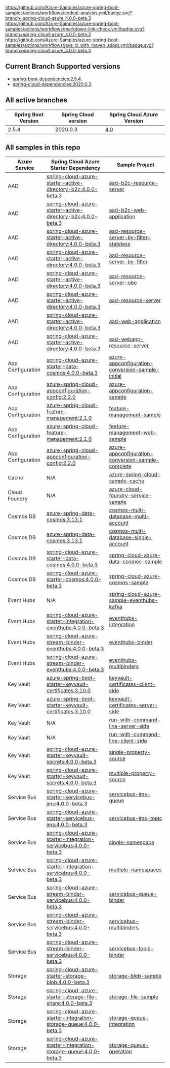 https://github.com/Azure-Samples/azure-spring-boot-samples/actions/workflows/codeql-analysis.yml/badge.svg?branch=spring-cloud-azure_4.0.0-beta.3   
https://github.com/Azure-Samples/azure-spring-boot-samples/actions/workflows/markdown-link-check.yml/badge.svg?branch=spring-cloud-azure_4.0.0-beta.3      
https://github.com/Azure-Samples/azure-spring-boot-samples/actions/workflows/java_ci_with_maven_adopt.yml/badge.svg?branch=spring-cloud-azure_4.0.0-beta.3

## Current Branch Supported versions
- [spring-boot-dependencies:2.5.4](https://repo.maven.apache.org/maven2/org/springframework/boot/spring-boot-dependencies/2.5.4/spring-boot-dependencies-2.5.4.pom).
- [spring-cloud-dependencies:2020.0.3](https://repo.maven.apache.org/maven2/org/springframework/cloud/spring-cloud-dependencies/2020.0.3/spring-cloud-dependencies-2020.0.3.pom).

## All active branches

| Spring Boot Version | Spring Cloud version | Spring Cloud Azure Version | 
| ---                 | ---                  | ---                       | 
| 2.5.4               | 2020.0.3             | [4.0](https://github.com/Azure/azure-sdk-for-java/tree/feature/azure-spring-cloud-4.0/sdk/spring)                     | 

## All samples in this repo

| Azure Service     | Spring Cloud Azure Starter Dependency                               | Sample Project                                                                                                                    |
| ----------------- | ------------------------------------------------------------------- | --------------------------------------------------------------------------------------------------------------------------------- |
| AAD               | [spring-cloud-azure-starter-active-directory-b2c:4.0.0-beta.3]      | [aad-b2c-resource-server](aad/spring-cloud-azure-starter-active-directory-b2c/aad-b2c-resource-server)                            |
| AAD               | [spring-cloud-azure-starter-active-directory-b2c:4.0.0-beta.3]      | [aad-b2c-web-application](aad/spring-cloud-azure-starter-active-directory-b2c/aad-b2c-web-application)                            |
| AAD               | [spring-cloud-azure-starter-active-directory:4.0.0-beta.3]          | [aad-resource-server-by-filter-stateless](aad/spring-cloud-azure-starter-active-directory/aad-resource-server-by-filter-stateless) |
| AAD               | [spring-cloud-azure-starter-active-directory:4.0.0-beta.3]          | [aad-resource-server-by-filter](aad/spring-cloud-azure-starter-active-directory/aad-resource-server-by-filter)                    |
| AAD               | [spring-cloud-azure-starter-active-directory:4.0.0-beta.3]          | [aad-resource-server-obo](aad/spring-cloud-azure-starter-active-directory/aad-resource-server-obo)                                |
| AAD               | [spring-cloud-azure-starter-active-directory:4.0.0-beta.3]          | [aad-resource-server](aad/spring-cloud-azure-starter-active-directory/aad-resource-server)                                        |
| AAD               | [spring-cloud-azure-starter-active-directory:4.0.0-beta.3]          | [aad-web-application](aad/spring-cloud-azure-starter-active-directory/aad-web-application)                                        |
| AAD               | [spring-cloud-azure-starter-active-directory:4.0.0-beta.3]          | [aad-webapp-resource-server](aad/spring-cloud-azure-starter-active-directory/aad-web-application-and-resource-server)             |
| App Configuration | [spring-cloud-azure-starter-data-cosmos:4.0.0-beta.3]               | [azure-appconfiguration-conversion-sample-initial](appconfiguration/azure-appconfiguration-conversion-sample-initial)             |
| App Configuration | [azure-spring-cloud-appconfiguration-config:2.2.0]                  | [azure-appconfiguration-sample](appconfiguration/azure-appconfiguration-sample)                                                   |
| App Configuration | [azure-spring-cloud-feature-management:2.1.0]                       | [feature-management-sample](appconfiguration/feature-management-sample)                                                           |
| App Configuration | [azure-spring-cloud-feature-management:2.1.0]                       | [feature-management-web-sample](appconfiguration/feature-management-web-sample)                                                   |
| App Configuration | [azure-spring-cloud-appconfiguration-config:2.2.0]          | [azure-appconfiguration-conversion-sample-complete](appconfiguration/azure-appconfiguration-conversion-sample-complete)           |
| Cache             | N/A                                                                 | [azure-spring-cloud-sample-cache](cache/spring-cloud-azure-starter/spring-cloud-azure-sample-cache)                               |
| Cloud Foundry     | N/A                                                                 | [azure-cloud-foundry-service-sample](cloudfoundry/azure-cloud-foundry-service-sample)                                             |
| Cosmos DB         | [azure-spring-data-cosmos:3.13.1]                                   | [cosmos-multi-database-multi-account](cosmos/azure-spring-data-cosmos/cosmos-multi-database-multi-account)                        |
| Cosmos DB         | [azure-spring-data-cosmos:3.13.1]                                   | [cosmos-multi-database-single-account](cosmos/azure-spring-data-cosmos/cosmos-multi-database-single-account)                      |
| Cosmos DB         | [spring-cloud-azure-starter-data-cosmos:4.0.0-beta.3]               | [spring-cloud-azure-data-cosmos-sample](cosmos/spring-cloud-azure-starter-data-cosmos/spring-cloud-azure-data-cosmos-sample)      |
| Cosmos DB         | [spring-cloud-azure-starter-cosmos:4.0.0-beta.3]                    | [spring-cloud-azure-cosmos-sample](cosmos/spring-cloud-azure-starter-cosmos/spring-cloud-azure-cosmos-sample)                     |
| Event Hubs        | N/A                                                                 | [spring-cloud-azure-sample-eventhubs-kafka](eventhubs/spring-cloud-azure-starter/spring-cloud-azure-sample-eventhubs-kafka)       |
| Event Hubs        | [spring-cloud-azure-starter-integration-eventhubs:4.0.0-beta.3]     | [eventhubs-integration](eventhubs/spring-cloud-azure-starter-integration-eventhubs/eventhubs-integration)                         |
| Event Hubs        | [spring-cloud-azure-stream-binder-eventhubs:4.0.0-beta.3]           | [eventhubs-binder](eventhubs/spring-cloud-azure-stream-binder-eventhubs/eventhubs-binder)                                         |
| Event Hubs        | [spring-cloud-azure-stream-binder-eventhubs:4.0.0-beta.3]           | [eventhubs-multibinders](eventhubs/spring-cloud-azure-stream-binder-eventhubs/eventhubs-multibinders)                             |
| Key Vault         | [azure-spring-boot-starter-keyvault-certificates:3.10.0]            | [keyvault-certificates-client-side](keyvault/azure-spring-boot-starter-keyvault-certificates/keyvault-certificates-client-side)   |
| Key Vault         | [azure-spring-boot-starter-keyvault-certificates:3.10.0]            | [keyvault-certificates-server-side](keyvault/azure-spring-boot-starter-keyvault-certificates/keyvault-certificates-server-side)   |
| Key Vault         | N/A                                                                 | [run-with-command-line-server-side](keyvault/azure-securtiy-keyvault-jca/run-with-command-line-server-side)                       |
| Key Vault         | N/A                                                                 | [run-with-command-line-client-side](keyvault/azure-securtiy-keyvault-jca/run-with-command-line-client-side)                       |
| Key Vault         | [spring-cloud-azure-starter-keyvault-secrets:4.0.0-beta.3]          | [single-property-source](keyvault/spring-cloud-azure-starter-keyvault-secrets/single-property-source)                             |
| Key Vault         | [spring-cloud-azure-starter-keyvault-secrets:4.0.0-beta.3]          | [multiple-property-source](keyvault/spring-cloud-azure-starter-keyvault-secrets/single-property-source)                                          |
| Service Bus       | [spring-cloud-azure-starter-servicebus-jms:4.0.0-beta.3]            | [servicebus-jms-queue](servicebus/spring-cloud-azure-starter-servicebus-jms/servicebus-jms-queue)                                 |
| Service Bus       | [spring-cloud-azure-starter-servicebus-jms:4.0.0-beta.3]            | [servicebus-jms-topic](servicebus/spring-cloud-azure-starter-servicebus-jms/servicebus-jms-topic)                                 |
| Service Bus       | [spring-cloud-azure-starter-integration-servicebus:4.0.0-beta.3]    | [single-namespace](servicebus/spring-cloud-azure-starter-integration-servicebus/single-namespace)                               |
| Service Bus       | [spring-cloud-azure-starter-integration-servicebus:4.0.0-beta.3]    | [multiple-namespaces](servicebus/spring-cloud-azure-starter-integration-servicebus/multiple-namespaces)                           |
| Service Bus       | [spring-cloud-azure-stream-binder-servicebus:4.0.0-beta.3]          | [servicebus-queue-binder](servicebus/spring-cloud-azure-stream-binder-servicebus/servicebus-queue-binder)                         |
| Service Bus       | [spring-cloud-azure-stream-binder-servicebus:4.0.0-beta.3]          | [servicebus-multibinders](servicebus/spring-cloud-azure-stream-binder-servicebus/servicebus-multibinders)             |
| Service Bus       | [spring-cloud-azure-stream-binder-servicebus:4.0.0-beta.3]          | [servicebus-topic-binder](servicebus/spring-cloud-azure-stream-binder-servicebus/servicebus-topic-binder)                         |
| Storage           | [spring-cloud-azure-starter-storage-blob:4.0.0-beta.3]              | [storage-blob-sample](storage/spring-cloud-azure-starter-storage-blob/storage-blob-sample)                                        |
| Storage           | [spring-cloud-azure-starter-storage-file-share:4.0.0-beta.3]        | [storage-file-sample](storage/spring-cloud-azure-starter-storage-file-share/storage-file-sample)                                  |
| Storage           | [spring-cloud-azure-starter-integration-storage-queue:4.0.0-beta.3] | [storage-queue-integration](storage/spring-cloud-azure-starter-integration-storage-queue/storage-queue-integration)               |
| Storage           | [spring-cloud-azure-starter-integration-storage-queue:4.0.0-beta.3] | [storage-queue-operation](storage/spring-cloud-azure-starter-integration-storage-queue/storage-queue-operation)                   |

###
[azure-spring-boot-starter-cosmos:3.10.0]: https://search.maven.org/artifact/com.azure.spring/azure-spring-boot-starter-cosmos/3.10.0/jar
[spring-cloud-azure-feature-management:1.3.0]: https://search.maven.org/artifact/com.microsoft.azure/spring-cloud-azure-feature-management/1.3.0/jar
[azure-spring-cloud-appconfiguration-config:2.2.0]: https://search.maven.org/artifact/com.azure.spring/azure-spring-cloud-appconfiguration-config-web/2.2.0/jar
[spring-cloud-starter-azure-appconfiguration-config:1.3.0]: https://search.maven.org/artifact/com.microsoft.azure/spring-cloud-starter-azure-appconfiguration-config/1.3.0/jar
[spring-cloud-azure-starter-keyvault-secrets:4.0.0-beta.3]: https://search.maven.org/artifact/com.azure.spring/spring-cloud-azure-starter-keyvault-secrets/4.0.0-beta.3/jar
[azure-spring-boot-starter-keyvault-certificates:3.10.0]: https://search.maven.org/artifact/com.azure.spring/azure-spring-boot-starter-keyvault-certificates/3.10.0/jar
[spring-cloud-azure-stream-binder-eventhubs:4.0.0-beta.3]: https://search.maven.org/artifact/com.azure.spring/spring-cloud-azure-stream-binder-eventhubs/4.0.0-beta.3/jar
[spring-cloud-azure-starter-integration-eventhubs:4.0.0-beta.3]: https://search.maven.org/artifact/com.azure.spring/spring-cloud-azure-starter-integration-eventhubs/4.0.0-beta.3/jar
[spring-cloud-azure-stream-binder-servicebus:4.0.0-beta.3]: https://search.maven.org/artifact/com.azure.spring/spring-cloud-azure-stream-binder-servicebus/4.0.0-beta.3/jar
[spring-cloud-azure-starter-active-directory:4.0.0-beta.3]: https://search.maven.org/artifact/com.azure.spring/spring-cloud-azure-starter-active-directory/4.0.0-beta.3/jar
[spring-cloud-azure-starter-active-directory-b2c:4.0.0-beta.3]: https://search.maven.org/artifact/com.azure.spring/spring-cloud-azure-starter-active-directory-b2c/4.0.0-beta.3/jar
[azure-spring-data-cosmos:3.13.1]: https://search.maven.org/artifact/com.azure/azure-spring-data-cosmos/3.13.1/jar
[spring-cloud-azure-starter-data-cosmos:4.0.0-beta.3]: https://search.maven.org/artifact/com.azure.spring/spring-cloud-azure-starter-data-cosmos/4.0.0-beta.3/jar
[spring-cloud-azure-starter-cosmos:4.0.0-beta.3]: https://search.maven.org/artifact/com.azure.spring/spring-cloud-azure-starter-cosmos/4.0.0-beta.3/jar
[spring-cloud-azure-starter-servicebus-jms:4.0.0-beta.3]: https://search.maven.org/artifact/com.azure.spring/spring-cloud-azure-starter-servicebus-jms/4.0.0-beta.3/jar
[spring-cloud-azure-starter-integration-servicebus:4.0.0-beta.3]: https://search.maven.org/artifact/com.azure.spring/spring-cloud-azure-starter-integration-servicebus/4.0.0-beta.3/jar
[spring-cloud-azure-starter-integration-storage-queue:4.0.0-beta.3]: https://search.maven.org/artifact/com.azure.spring/spring-cloud-azure-starter-integration-storage-queue/4.0.0-beta.3/jar
[spring-cloud-azure-starter-storage-file-share:4.0.0-beta.3]: https://search.maven.org/artifact/com.azure.spring/spring-cloud-azure-starter-storage-file-share/4.0.0-beta.3/jar
[spring-cloud-azure-starter-storage-blob:4.0.0-beta.3]: https://search.maven.org/artifact/com.azure.spring/spring-cloud-azure-starter-storage-blob/4.0.0-beta.3/jar
[spring-cloud-azure-starter-data-cosmos:4.0.0-beta.3]: https://search.maven.org/artifact/com.azure.spring/spring-cloud-azure-starter-data-cosmos/4.0.0-beta.3/jar
[azure-spring-cloud-feature-management:2.1.0]: https://search.maven.org/artifact/com.azure.spring/azure-spring-cloud-feature-management/2.1.0/jar